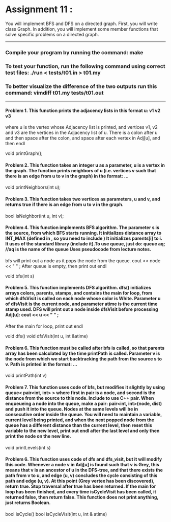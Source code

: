 # Assignment 11 : 
You will implement BFS and DFS on a directed graph. First, you will write class Graph. In addition, you will implement some member functions that solve specific problems on a directed graph.

----------------------------------------------------------------------------------

### Compile your program by running the command: make
### To test your function, run the following command using correct test files: ./run < tests/t01.in > t01.my
### To better visualize the difference of the two outputs run this command: vimdiff t01.my tests/t01.out
----------------------------------------------------------------------------------

#### Problem 1. This function prints the adjacency lists in this format u: v1 v2 v3
where u is the vertex whose Adjacency list is printed, and vertices v1, v2 and v3 are the vertices in the Adjacency list of u. There is a colon after u and then space after the colon, and space after each vertex in Adj[u], and then endl 

void printGraph();

#### Problem 2. This function takes an integer u as a parameter, u is a vertex in the graph. The function prints neighbors of u (i.e. vertices v such that there is an edge from u to v in the graph) in the format: <vertex><space>…<vertex><space><endl>

void printNeighbors(int u);

#### Problem 3. This function takes two vertices as parameters, u and v, and returns true if there is an edge from u to v in the graph. 

bool isNeighbor(int u, int v);

#### Problem 4. This function implements BFS algorithm. The parameter s is the source, from which BFS starts running. It initializes distance array to INT_MAX (defined in <climits>, so you need to include <climits>) It initializes parents[i] to i. It uses <queue> of the standard library (include it).To use queue, just do: queue<int> aq; //aq is the name of the queue Uses pseudocode from lecture notes.
bfs will print out a node as it pops the node from the queue. cout << node << " " ; After queue is empty, then print out endl

void bfs(int s)

#### Problem 5. This function implements DFS algorithm. dfs() initializes arrays colors, parents, stamps, and contains the main for loop, from which dfsVisit is called on each node whose color is White. Parameter u of dfsVisit is the current node, and parameter atime is the current time stamp used. DFS will print out a node inside dfsVisit before processing Adj[u]: cout << u << " " ;
After the main for loop, print out endl

void dfs()
void dfsVisit(int u, int &atime)

#### Problem 6. This function must be called after bfs is called, so that parents array has been calculated by the time printPath is called. Parameter v is the node from which we start backtracking the path from the source s to v. Path is printed in the format: <node><space>…<node><space><endl>

void printPath(int v)

#### Problem 7. This function uses code of bfs, but modifies it slightly by using queue< pair<int, int> > where first in pair is a node, and second is the distance from the source to this node. Include <utility> to use C++ pair. When enqueueing a node into the queue, make a pair: pair<int, int>(node, dist) and push it into the queue. Nodes at the same levels will be in consecutive order inside the queue. You will need to maintain a variable, current level being printed, and when the next popped node from the queue has a different distance than the current level, then reset this variable to the new level, print out endl after the last level and only then print the node on the new line.

void printLevels(int s)

#### Problem 6. This function uses code of dfs and dfs_visit, but it will modify this code. Whenever a node v in Adj[u] is found such that v is Grey, this means that v is an ancestor of u in the DFS-tree, and that there exists the path from v to u, and edge (u, v) concludes the cycle consisting of this path and edge (u, v). At this point (Grey vertex has been discovered), return true. Stop traversal after true has been returned. If the main for loop has been finished, and every time isCycleVisit has been called, it returned false, then return false. This function does not print anything, just returns Boolean.

bool isCycle()
bool isCycleVisit(int u, int & atime)





